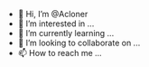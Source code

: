 - 👋 Hi, I’m @Acloner
- 👀 I’m interested in ...
- 🌱 I’m currently learning ...
- 💞️ I’m looking to collaborate on ...
- 📫 How to reach me ...

<!---
Acloner/Acloner is a ✨ special ✨ repository because its `README.md` (this file) appears on your GitHub profile.
You can click the Preview link to take a look at your changes.
--->
